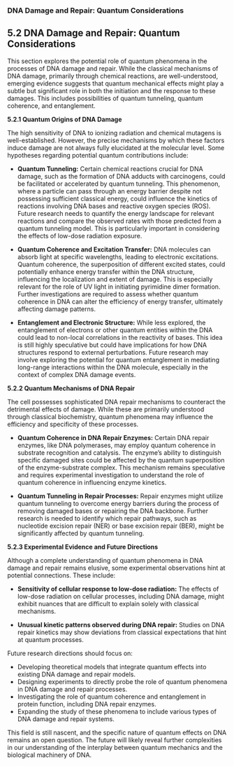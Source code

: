 ### DNA Damage and Repair: Quantum Considerations

## 5.2 DNA Damage and Repair: Quantum Considerations

This section explores the potential role of quantum phenomena in the processes of DNA damage and repair.  While the classical mechanisms of DNA damage, primarily through chemical reactions, are well-understood, emerging evidence suggests that quantum mechanical effects might play a subtle but significant role in both the initiation and the response to these damages. This includes possibilities of quantum tunneling, quantum coherence, and entanglement.

**5.2.1 Quantum Origins of DNA Damage**

The high sensitivity of DNA to ionizing radiation and chemical mutagens is well-established.  However, the precise mechanisms by which these factors induce damage are not always fully elucidated at the molecular level.  Some hypotheses regarding potential quantum contributions include:

* **Quantum Tunneling:**  Certain chemical reactions crucial for DNA damage, such as the formation of DNA adducts with carcinogens, could be facilitated or accelerated by quantum tunneling.  This phenomenon, where a particle can pass through an energy barrier despite not possessing sufficient classical energy, could influence the kinetics of reactions involving DNA bases and reactive oxygen species (ROS).  Future research needs to quantify the energy landscape for relevant reactions and compare the observed rates with those predicted from a quantum tunneling model.  This is particularly important in considering the effects of low-dose radiation exposure.

* **Quantum Coherence and Excitation Transfer:**  DNA molecules can absorb light at specific wavelengths, leading to electronic excitations.  Quantum coherence, the superposition of different excited states, could potentially enhance energy transfer within the DNA structure, influencing the localization and extent of damage.  This is especially relevant for the role of UV light in initiating pyrimidine dimer formation.  Further investigations are required to assess whether quantum coherence in DNA can alter the efficiency of energy transfer, ultimately affecting damage patterns.

* **Entanglement and Electronic Structure:**  While less explored, the entanglement of electrons or other quantum entities within the DNA could lead to non-local correlations in the reactivity of bases. This idea is still highly speculative but could have implications for how DNA structures respond to external perturbations.  Future research may involve exploring the potential for quantum entanglement in mediating long-range interactions within the DNA molecule, especially in the context of complex DNA damage events.


**5.2.2 Quantum Mechanisms of DNA Repair**

The cell possesses sophisticated DNA repair mechanisms to counteract the detrimental effects of damage. While these are primarily understood through classical biochemistry, quantum phenomena may influence the efficiency and specificity of these processes.

* **Quantum Coherence in DNA Repair Enzymes:**  Certain DNA repair enzymes, like DNA polymerases, may employ quantum coherence in substrate recognition and catalysis.  The enzyme’s ability to distinguish specific damaged sites could be affected by the quantum superposition of the enzyme-substrate complex.  This mechanism remains speculative and requires experimental investigation to understand the role of quantum coherence in influencing enzyme kinetics.

* **Quantum Tunneling in Repair Processes:**  Repair enzymes might utilize quantum tunneling to overcome energy barriers during the process of removing damaged bases or repairing the DNA backbone.  Further research is needed to identify which repair pathways, such as nucleotide excision repair (NER) or base excision repair (BER), might be significantly affected by quantum tunneling.


**5.2.3 Experimental Evidence and Future Directions**

Although a complete understanding of quantum phenomena in DNA damage and repair remains elusive, some experimental observations hint at potential connections.  These include:

* **Sensitivity of cellular response to low-dose radiation:** The effects of low-dose radiation on cellular processes, including DNA damage, might exhibit nuances that are difficult to explain solely with classical mechanisms.

* **Unusual kinetic patterns observed during DNA repair:** Studies on DNA repair kinetics may show deviations from classical expectations that hint at quantum processes.


Future research directions should focus on:

* Developing theoretical models that integrate quantum effects into existing DNA damage and repair models.
* Designing experiments to directly probe the role of quantum phenomena in DNA damage and repair processes.
* Investigating the role of quantum coherence and entanglement in protein function, including DNA repair enzymes.
* Expanding the study of these phenomena to include various types of DNA damage and repair systems.


This field is still nascent, and the specific nature of quantum effects on DNA remains an open question.  The future will likely reveal further complexities in our understanding of the interplay between quantum mechanics and the biological machinery of DNA.